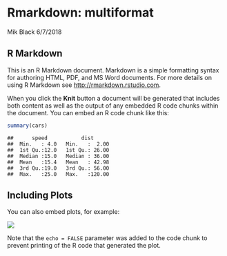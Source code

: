 Rmarkdown: multiformat
================
Mik Black
6/7/2018

<!-- Run line below in R to render multiple documents: -->
<!-- rmarkdown::render("multiformat.Rmd", output_format='all') -->
<!-- NB: Knit just does first one (HTML), which overwrites the md file, and  -->
<!--     deletes the directory of plots etc -->
<!--     Also, using HTML as the output format, and choosing keep_md = true -->
<!--     generates markdown that doesn't render the YAML header properly on GitHub -->
R Markdown
----------

This is an R Markdown document. Markdown is a simple formatting syntax for authoring HTML, PDF, and MS Word documents. For more details on using R Markdown see <http://rmarkdown.rstudio.com>.

When you click the **Knit** button a document will be generated that includes both content as well as the output of any embedded R code chunks within the document. You can embed an R code chunk like this:

``` r
summary(cars)
```

    ##      speed           dist       
    ##  Min.   : 4.0   Min.   :  2.00  
    ##  1st Qu.:12.0   1st Qu.: 26.00  
    ##  Median :15.0   Median : 36.00  
    ##  Mean   :15.4   Mean   : 42.98  
    ##  3rd Qu.:19.0   3rd Qu.: 56.00  
    ##  Max.   :25.0   Max.   :120.00

Including Plots
---------------

You can also embed plots, for example:

![](multiformat_files/figure-markdown_github/pressure-1.png)

Note that the `echo = FALSE` parameter was added to the code chunk to prevent printing of the R code that generated the plot.
